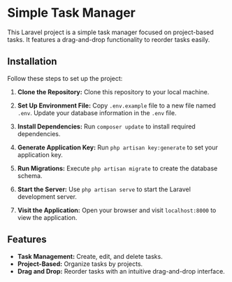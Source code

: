 # Simple Task Manager

This Laravel project is a simple task manager focused on project-based tasks. It features a drag-and-drop functionality to reorder tasks easily.

## Installation

Follow these steps to set up the project:

1. **Clone the Repository:** Clone this repository to your local machine.

2. **Set Up Environment File:** Copy `.env.example` file to a new file named `.env`. Update your database information in the `.env` file.

3. **Install Dependencies:** Run `composer update` to install required dependencies.

4. **Generate Application Key:** Run `php artisan key:generate` to set your application key.

5. **Run Migrations:** Execute `php artisan migrate` to create the database schema.

6. **Start the Server:** Use `php artisan serve` to start the Laravel development server.

7. **Visit the Application:** Open your browser and visit `localhost:8000` to view the application.

## Features

- **Task Management:** Create, edit, and delete tasks.
- **Project-Based:** Organize tasks by projects.
- **Drag and Drop:** Reorder tasks with an intuitive drag-and-drop interface.
